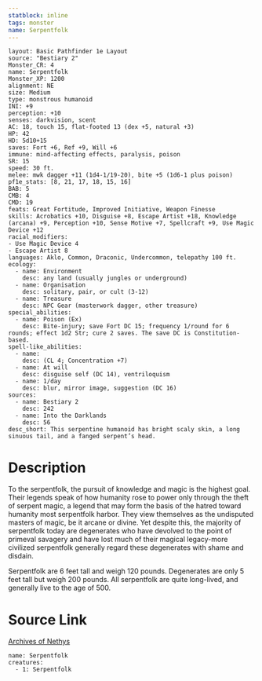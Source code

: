 ```yaml
---
statblock: inline
tags: monster
name: Serpentfolk
---
```

```statblock
layout: Basic Pathfinder 1e Layout
source: "Bestiary 2"
Monster_CR: 4
name: Serpentfolk
Monster_XP: 1200
alignment: NE
size: Medium
type: monstrous humanoid
INI: +9
perception: +10
senses: darkvision, scent
AC: 18, touch 15, flat-footed 13 (dex +5, natural +3)
HP: 42
HD: 5d10+15
saves: Fort +6, Ref +9, Will +6
immune: mind-affecting effects, paralysis, poison
SR: 15
speed: 30 ft.
melee: mwk dagger +11 (1d4-1/19-20), bite +5 (1d6-1 plus poison)
pf1e_stats: [8, 21, 17, 18, 15, 16]
BAB: 5
CMB: 4
CMD: 19
feats: Great Fortitude, Improved Initiative, Weapon Finesse
skills: Acrobatics +10, Disguise +8, Escape Artist +18, Knowledge (arcana) +9, Perception +10, Sense Motive +7, Spellcraft +9, Use Magic Device +12
racial_modifiers:
- Use Magic Device 4
- Escape Artist 8
languages: Aklo, Common, Draconic, Undercommon, telepathy 100 ft.
ecology:
  - name: Environment
    desc: any land (usually jungles or underground)
  - name: Organisation
    desc: solitary, pair, or cult (3-12)
  - name: Treasure
    desc: NPC Gear (masterwork dagger, other treasure)
special_abilities:
  - name: Poison (Ex)
    desc: Bite-injury; save Fort DC 15; frequency 1/round for 6 rounds; effect 1d2 Str; cure 2 saves. The save DC is Constitution-based.
spell-like_abilities:
  - name:
    desc: (CL 4; Concentration +7)
  - name: At will
    desc: disguise self (DC 14), ventriloquism
  - name: 1/day
    desc: blur, mirror image, suggestion (DC 16)
sources:
  - name: Bestiary 2
    desc: 242
  - name: Into the Darklands
    desc: 56
desc_short: This serpentine humanoid has bright scaly skin, a long sinuous tail, and a fanged serpent’s head.
```
# Description
To the serpentfolk, the pursuit of knowledge and magic is the highest goal. Their legends speak of how humanity rose to power only through the theft of serpent magic, a legend that may form the basis of the hatred toward humanity most serpentfolk harbor. They view themselves as the undisputed masters of magic, be it arcane or divine. Yet despite this, the majority of serpentfolk today are degenerates who have devolved to the point of primeval savagery and have lost much of their magical legacy-more civilized serpentfolk generally regard these degenerates with shame and disdain.

Serpentfolk are 6 feet tall and weigh 120 pounds. Degenerates are only 5 feet tall but weigh 200 pounds. All serpentfolk are quite long-lived, and generally live to the age of 500.
# Source Link
[Archives of Nethys](https://aonprd.com/MonsterDisplay.aspx?ItemName=Serpentfolk)
```encounter-table
name: Serpentfolk
creatures:
  - 1: Serpentfolk
```
